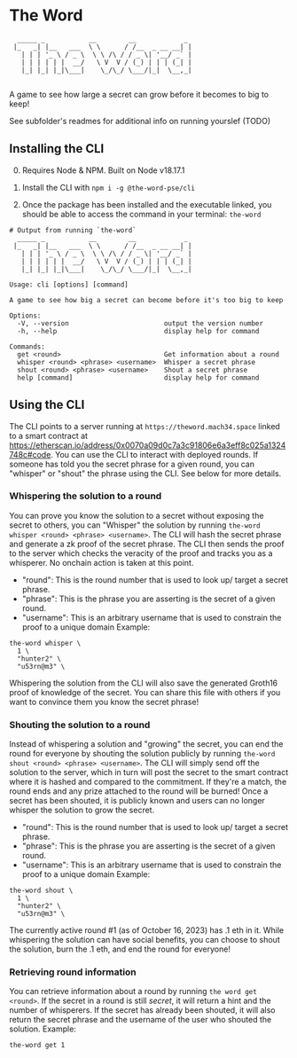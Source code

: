 # The Word
```
  _____ _           __        __            _ 
 |_   _| |__   ___  \ \      / /__  _ __ __| |
   | | | '_ \ / _ \  \ \ /\ / / _ \| '__/ _` |
   | | | | | |  __/   \ V  V / (_) | | | (_| |
   |_| |_| |_|\___|    \_/\_/ \___/|_|  \__,_|
                                              
```
A game to see how large a secret can grow before it becomes to big to keep!

See subfolder's readmes for additional info on running yourslef (TODO)

## Installing the CLI
0. Requires Node & NPM. Built on Node v18.17.1

1. Install the CLI with `npm i -g @the-word-pse/cli`

2. Once the package has been installed and the executable linked, you should be able to access the command in your terminal: `the-word`
```console
# Output from running `the-word`
  _____ _           __        __            _ 
 |_   _| |__   ___  \ \      / /__  _ __ __| |
   | | | '_ \ / _ \  \ \ /\ / / _ \| '__/ _` |
   | | | | | |  __/   \ V  V / (_) | | | (_| |
   |_| |_| |_|\___|    \_/\_/ \___/|_|  \__,_|
                                              
Usage: cli [options] [command]

A game to see how big a secret can become before it's too big to keep

Options:
  -V, --version                        output the version number
  -h, --help                           display help for command

Commands:
  get <round>                          Get information about a round
  whisper <round> <phrase> <username>  Whisper a secret phrase
  shout <round> <phrase> <username>    Shout a secret phrase
  help [command]                       display help for command

```

## Using the CLI
The CLI points to a server running at `https://theword.mach34.space` linked to a smart contract at https://etherscan.io/address/0x0070a09d0c7a3c91806e6a3eff8c025a1324748c#code. You can use the CLI to interact with deployed rounds. If someone has told you the secret phrase for a given round, you can "whisper" or "shout" the phrase using the CLI. See below for more details.

### Whispering the solution to a round
You can prove you know the solution to a secret without exposing the secret to others, you can "Whisper" the solution by running `the-word whisper <round> <phrase> <username>`. The CLI will hash the secret phrase and generate a zk proof of the secret phrase. The CLI then sends the proof to the server which checks the veracity of the proof and tracks you as a whisperer. No onchain action is taken at this point.
 - "round": This is the round number that is used to look up/ target a secret phrase.
 - "phrase": This is the phrase you are asserting is the secret of a given round.
 - "username": This is an arbitrary username that is used to constrain the proof to a unique domain
Example:
```
the-word whisper \
  1 \
  "hunter2" \
  "u53rn@m3" \
```
Whispering the solution from the CLI will also save the generated Groth16 proof of knowledge of the secret. You can share this file with others if you want to convince them you know the secret phrase!

### Shouting the solution to a round
Instead of whispering a solution and "growing" the secret, you can end the round for everyone by shouting the solution publicly by running `the-word shout <round> <phrase> <username>`. The CLI will simply send off the solution to the server, which in turn will post the secret to the smart contract where it is hashed and compared to the commitment. If they're a match, the round ends and any prize attached to the round will be burned! Once a secret has been shouted, it is publicly known and users can no longer whisper the solution to grow the secret.
 - "round": This is the round number that is used to look up/ target a secret phrase.
 - "phrase": This is the phrase you are asserting is the secret of a given round.
 - "username": This is an arbitrary username that is used to constrain the proof to a unique domain
Example:
```
the-word shout \
  1 \
  "hunter2" \
  "u53rn@m3" \
```
The currently active round #1 (as of October 16, 2023) has .1 eth in it. While whispering the solution can have social benefits, you can choose to shout the solution, burn the .1 eth, and end the round for everyone!

### Retrieving round information
You can retrieve information about a round by running `the word get <round>`. If the secret in a round is still *secret*, it will return a hint and the number of whisperers. If the secret has already been shouted, it will also return the secret phrase and the username of the user who shouted the solution.
Example:
```
the-word get 1
```
